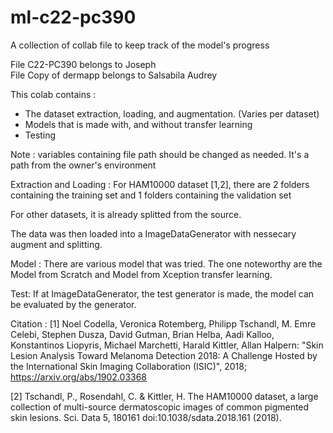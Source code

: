 # ml-c22-pc390
A collection of collab file to keep track of the model's progress<br/>

File C22-PC390 belongs to Joseph<br />
File Copy of dermapp belongs to Salsabila Audrey<br />

This colab contains :
* The dataset extraction, loading, and augmentation. (Varies per dataset)
* Models that is made with, and without transfer learning
* Testing

Note :
variables containing file path should be changed as needed. It's a path from the owner's environment<br />

Extraction and Loading :
For HAM10000 dataset [1,2], there are 2 folders containing the training set and 1 folders containing the validation set<br />

For other datasets, it is already splitted from the source.<br />

The data was then loaded into a ImageDataGenerator with nessecary augment and splitting.

Model :
There are various model that was tried. The one noteworthy are the Model from Scratch and Model from Xception transfer learning.

Test:
If at ImageDataGenerator, the test generator is made, the model can be evaluated by the generator.

Citation : 
[1] Noel Codella, Veronica Rotemberg, Philipp Tschandl, M. Emre Celebi, Stephen Dusza, David Gutman, Brian Helba, Aadi Kalloo, Konstantinos Liopyris, Michael Marchetti, Harald Kittler, Allan Halpern: "Skin Lesion Analysis Toward Melanoma Detection 2018: A Challenge Hosted by the International Skin Imaging Collaboration (ISIC)", 2018; https://arxiv.org/abs/1902.03368<br />

[2] Tschandl, P., Rosendahl, C. & Kittler, H. The HAM10000 dataset, a large collection of multi-source dermatoscopic images of common pigmented skin lesions. Sci. Data 5, 180161 doi:10.1038/sdata.2018.161 (2018).
